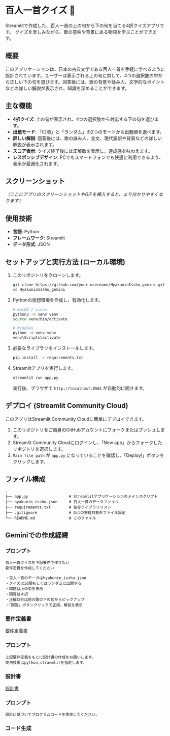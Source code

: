 # 百人一首クイズ 🌸

Streamlitで作成した、百人一首の上の句から下の句を当てる4択クイズアプリです。
クイズを楽しみながら、歌の意味や背景にある物語を学ぶことができます。

## 概要

このアプリケーションは、日本の古典文学である百人一首を手軽に学べるように設計されています。ユーザーは表示される上の句に対して、4つの選択肢の中から正しい下の句を選びます。回答後には、歌の背景や詠み人、文学的なポイントなどの詳しい解説が表示され、知識を深めることができます。

## 主な機能

- **4択クイズ**: 上の句が表示され、4つの選択肢から対応する下の句を選びます。
- **出題モード**: 「ID順」と「ランダム」の2つのモードから出題順を選べます。
- **詳しい解説**: 回答後には、歌の詠み人、全文、現代語訳や背景などの詳しい解説が表示されます。
- **スコア表示**: クイズ終了後には正解数を表示し、達成感を味わえます。
- **レスポンシブデザイン**: PCでもスマートフォンでも快適に利用できるよう、表示が最適化されます。

## スクリーンショット

*（ここにアプリのスクリーンショットやGIFを挿入すると、より分かりやすくなります）*

## 使用技術

- **言語**: Python
- **フレームワーク**: Streamlit
- **データ形式**: JSON

## セットアップと実行方法 (ローカル環境)

1.  このリポジトリをクローンします。
    ```bash
    git clone https://github.com/your-username/HyakuninIsshu_gemini.git
    cd HyakuninIsshu_gemini
    ```

2.  Pythonの仮想環境を作成し、有効化します。
    ```bash
    # macOS / Linux
    python3 -m venv venv
    source venv/bin/activate

    # Windows
    python -m venv venv
    venv\Scripts\activate
    ```

3.  必要なライブラリをインストールします。
    ```bash
    pip install -r requirements.txt
    ```

4.  Streamlitアプリを実行します。
    ```bash
    streamlit run app.py
    ```
    実行後、ブラウザで `http://localhost:8501` が自動的に開きます。

## デプロイ (Streamlit Community Cloud)

このアプリはStreamlit Community Cloudに簡単にデプロイできます。

1.  このリポジトリをご自身のGitHubアカウントにフォークまたはプッシュします。
2.  Streamlit Community Cloudにログインし、「New app」からフォークしたリポジトリを選択します。
3.  `Main file path` が `app.py` になっていることを確認し、「Deploy!」ボタンをクリックします。

## ファイル構成

```
.
├── app.py                  # Streamlitアプリケーションのメインスクリプト
├── hyakunin_isshu.json     # 百人一首のデータファイル
├── requirements.txt        # 依存ライブラリリスト
├── .gitignore              # Gitの管理対象外ファイル設定
└── README.md               # このファイル
```

## Geminiでの作成経緯

### プロンプト

```
百人一首クイズを下記要件で作りたい
要件定義を作成してください

・百人一首のデータはhyakunin_isshu.json
・クイズはid順もしくはランダムに出題する
・問題は上の句を表示
・回答は４択
・正解以外は他の歌の下の句からピックアップ
・「回答」ボタンクリックで正誤、解説を表示
```

### 要件定義書
[要件定義書](docs/百人一首クイズ要件定義書.md)

### プロンプト

```
上記要件定義をもとに設計書の作成をお願いします。
使用技術はpython,straemlitを指定します。
```

### 設計書
[設計書](docs/百人一首クイズ設計書.md)

### プロンプト

```
設計に基づいてプログラムコードを実装してください。
```

### コード生成